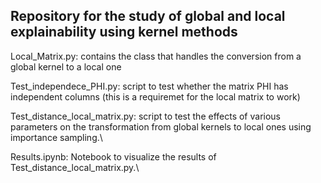 ## Repository for the study of global and local explainability using kernel methods 

Local_Matrix.py: contains the class that handles the conversion from a global kernel to a local one

Test_independece_PHI.py: script to test whether the matrix PHI has independent columns (this is a requiremet for the local matrix to work)

Test_distance_local_matrix.py: script to test the effects of various parameters on the transformation from global kernels to local ones using importance sampling.\

Results.ipynb: Notebook to visualize the results of Test_distance_local_matrix.py.\

